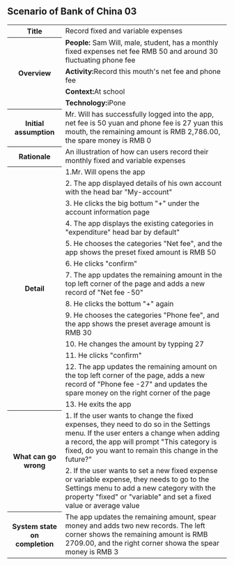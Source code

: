 ## Scenario of Bank of China 03

<table>
	<tr>
		<th>Title</th>
		<td>Record fixed and variable expenses</td>
	</tr>
	<tr>
		<th rowspan = "4">Overview</th>
		<td><strong>People:</strong> Sam Will, male, student, has a monthly fixed expenses net fee RMB 50 and around 30 fluctuating phone fee</td>
	</tr>
	<tr>
		<td><strong>Activity:</strong>Record this mouth's net fee and phone fee</td>
	</tr>
	<tr>
		<td><strong>Context:</strong>At school</td>
	</tr>
	<tr>
		<td><strong>Technology:</strong>iPone </td>
	</tr>
	<tr>
		<th>Initial assumption</th>
		<td>Mr. Will has successfully logged into the app, net fee is 50 yuan and phone fee is 27 yuan this mouth, the remaining amount is RMB 2,786.00, the spare money is RMB 0 </td>
	</tr>
	<tr>
		<th>Rationale</th>
		<td> An illustration of how can users record their monthly fixed and variable expenses</td>
	</tr>
	<tr>
		<th rowspan = "13">Detail</th>
		<td>1.Mr. Will opens the app</td>
		</tr>
		<tr>
		<td>2. The app displayed details of his own account with the head bar "My-account"</td>
		</tr>
		<tr>
		<td>3. He clicks the big bottum "+" under the account information page</td>
		</tr>
		<tr>
		<td>4. The app displays the existing categories in "expenditure" head bar by default"</td>
		</tr>
		<tr>
		<td>5. He chooses the categories "Net fee", and the app shows the preset fixed amount is RMB 50</td>
		</tr>
		<tr>
		<td>6. He clicks "confirm"</td>
		</tr>
		<tr>
		<td>7. The app updates the remaining amount in the top left corner of the page and adds a new record of "Net fee -50"</td>
		</tr>
		<tr>
		<td>8. He clicks the bottum "+" again</td>
		</tr>
		<tr>
		<td>9. He chooses the categories "Phone fee", and the app shows the preset average amount is RMB 30</td>
		</tr>
		<tr>
		<td>10. He changes the amount by typping 27</td>
		</tr>
		<tr>
		<td>11. He clicks "confirm"</td>
		</tr>
		<tr>
		<td>12. The app updates the remaining amount on the top left corner of the page, adds a new record of "Phone fee -27" and updates the spare money on the right corner of the page</td>
		</tr>
		<tr>
		<td>13. He exits the app</td>
	<tr>
		<th rowspan = "2">What can go wrong</th>
		<td>1. If the user wants to change the fixed expenses, they need to do so in the Settings menu. If the user enters a change when adding a record, the app will prompt "This category is fixed, do you want to remain this change in the future?"</td>
		</tr>
		<tr>
		<td>2. If the user wants to set a new fixed expense or variable expense, they needs to go to the Settings menu to add a new category with the property "fixed" or "variable" and set a fixed value or average value</td>
	</tr>
	<tr>
		<th>System state on completion</th>
		<td>The app updates the remaining amount, spear money and adds two new records. The left corner shows the remaining amount is RMB 2709.00, and the right corner showa the spear money is RMB 3

</td>
</table>
